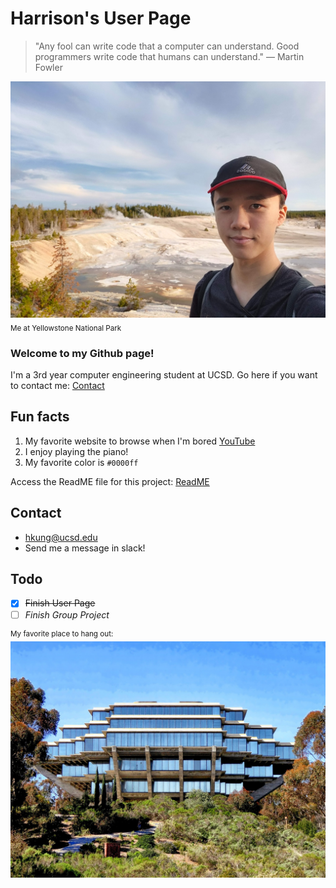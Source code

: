 # Harrison's User Page
> "Any fool can write code that a computer can understand. Good programmers write code that humans can understand." — Martin Fowler

![Me at Yellowstone](/IMG_20220820_190957.jpg)
<sub> Me at Yellowstone National Park</sub>

### **Welcome to my Github page!**

I'm a 3rd year computer engineering student at UCSD.
Go here if you want to contact me: [Contact](#contact)

## Fun facts
1. My favorite website to browse when I'm bored [YouTube](youtube.com)
2. I enjoy playing the piano!
3. My favorite color is `#0000ff`

Access the ReadME file for this project: [ReadME](/README.md)

## Contact
- hkung@ucsd.edu
- Send me a message in slack!

## Todo
- [x] ~~Finish User Page~~
- [ ] *Finish Group Project*

<sup> My favorite place to hang out: </sup>
![Geisel Library](/geisel.jpg)

